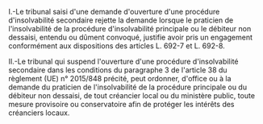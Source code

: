 I.-Le tribunal saisi d'une demande d'ouverture d'une procédure d'insolvabilité secondaire rejette la demande lorsque le praticien de l'insolvabilité de la procédure d'insolvabilité principale ou le débiteur non dessaisi, entendu ou dûment convoqué, justifie avoir pris un engagement conformément aux dispositions des articles L. 692-7 et L. 692-8.   

  
II.-Le tribunal qui suspend l'ouverture d'une procédure d'insolvabilité secondaire dans les conditions du paragraphe 3 de l'article 38 du règlement (UE) n° 2015/848 précité, peut ordonner, d'office ou à la demande du praticien de l'insolvabilité de la procédure principale ou du débiteur non dessaisi, de tout créancier local ou du ministère public, toute mesure provisoire ou conservatoire afin de protéger les intérêts des créanciers locaux.

